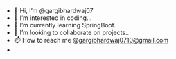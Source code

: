 - 👋 Hi, I’m @gargibhardwaj07
- 👀 I’m interested in coding...
- 🌱 I’m currently learning SpringBoot.
- 💞️ I’m looking to collaborate on projects..
- 📫 How to reach me @gargibhardwaj0710@gmail.com
- 

<!---
gargibhardwaj07/gargibhardwaj07 is a ✨ special ✨ repository because its `README.md` (this file) appears on your GitHub profile.
You can click the Preview link to take a look at your changes.
--->
